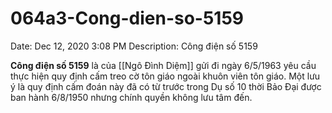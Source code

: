 # 064a3-Cong-dien-so-5159

Date: Dec 12, 2020 3:08 PM
Description: Công điện số 5159

**Công điện số 5159** là của [[Ngô Đình Diệm]] gửi đi ngày 6/5/1963 yêu cầu thực hiện quy định cấm treo cờ tôn giáo ngoài khuôn viên tôn giáo. Một lưu ý là quy định cấm đoán này đã có từ trước trong Dụ số 10 thời Bảo Đại được ban hành 6/8/1950 nhưng chính quyền không lưu tâm đến.